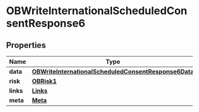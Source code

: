 # OBWriteInternationalScheduledConsentResponse6

## Properties
Name | Type | Description | Notes
------------ | ------------- | ------------- | -------------
**data** | [**OBWriteInternationalScheduledConsentResponse6Data**](OBWriteInternationalScheduledConsentResponse6Data.md) |  | 
**risk** | [**OBRisk1**](OBRisk1.md) |  | 
**links** | [**Links**](Links.md) |  |  [optional]
**meta** | [**Meta**](Meta.md) |  |  [optional]
